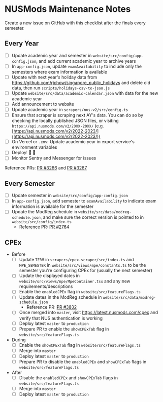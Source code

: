 # NUSMods Maintenance Notes

Create a new issue on GitHub with this checklist after the finals every semester.

## Every Year

- [ ] Update academic year and semester in `website/src/config/app-config.json`, and add current academic year to archive years
- [ ] In `app-config.json`, update `examAvailability` to include only the semesters where exam information is available
- [ ] Update with next year's holiday data from https://github.com/rjchow/singapore_public_holidays and delete old data, then run `scripts/holidays-csv-to-json.js`
- [ ] Update `website/src/data/academic-calendar.json` with data for the new academic year
- [ ] Add announcement to website
- [ ] Update academic year in `scrapers/nus-v2/src/config.ts`
- [ ] Ensure that scraper is scraping next AY's data. You can do so by checking the locally published JSON files, or visiting `https://api.nusmods.com/v2/20XX-20XX/` (e.g. [https://api.nusmods.com/v2/2022-2023/](https://api.nusmods.com/v2/2022-2023/))
- [ ] On Vercel or `.env`: Update academic year in export service's environment variables
- [ ] Deploy! :tada: :tada:
- [ ] Monitor Sentry and Messenger for issues

Reference PRs: [PR #3286](https://github.com/nusmodifications/nusmods/pull/3286) and [PR #3287](https://github.com/nusmodifications/nusmods/pull/3287)

## Every Semester

- [ ] Update semester in `website/src/config/app-config.json`
- [ ] In `app-config.json`, add semester to `examAvailability` to indicate exam information is available for the semester
- [ ] Update the ModReg schedule in `website/src/data/modreg-schedule.json`, and make sure the correct version is pointed to in `website/src/config/index.ts`
  - Reference PR: [PR #2764](https://github.com/nusmodifications/nusmods/pull/2764)

## CPEx

- Before
  - [ ] Update `TERM` in `scrapers/cpex-scraper/src/index.ts` and `MPE_SEMESTER` in `website/src/views/mpe/constants.ts` to be the semester you're configuring CPEx for (usually the next semester)
  - [ ] Update the displayed dates in `website/src/views/mpe/MpeContainer.tsx` and any new requirements/descriptions
  - [ ] Enable the `enabledCPEx` flag in `website/src/featureFlags.ts`
  - [ ] Update dates in the ModReg schedule in `website/src/data/modreg-schedule.json`
    - Reference PR: [PR #3832](https://github.com/nusmodifications/nusmods/pull/3832)
  - [ ] Once merged into `master`, visit https://latest.nusmods.com/cpex and verify that NUS authentication is working
  - [ ] Deploy latest `master` to `production`
  - [ ] Prepare PR to enable the `showCPExTab` flag in `website/src/featureFlags.ts`
- During
  - [ ] Enable the `showCPExTab` flag in `website/src/featureFlags.ts`
  - [ ] Merge into `master`
  - [ ] Deploy latest `master` to `production`
  - [ ] Prepare PR to disable the `enabledCPEx` and `showCPExTab` flags in `website/src/featureFlags.ts`
- After
  - [ ] Disable the `enabledCPEx` and `showCPExTab` flags in `website/src/featureFlags.ts`
  - [ ] Merge into `master`
  - [ ] Deploy latest `master` to `production`

